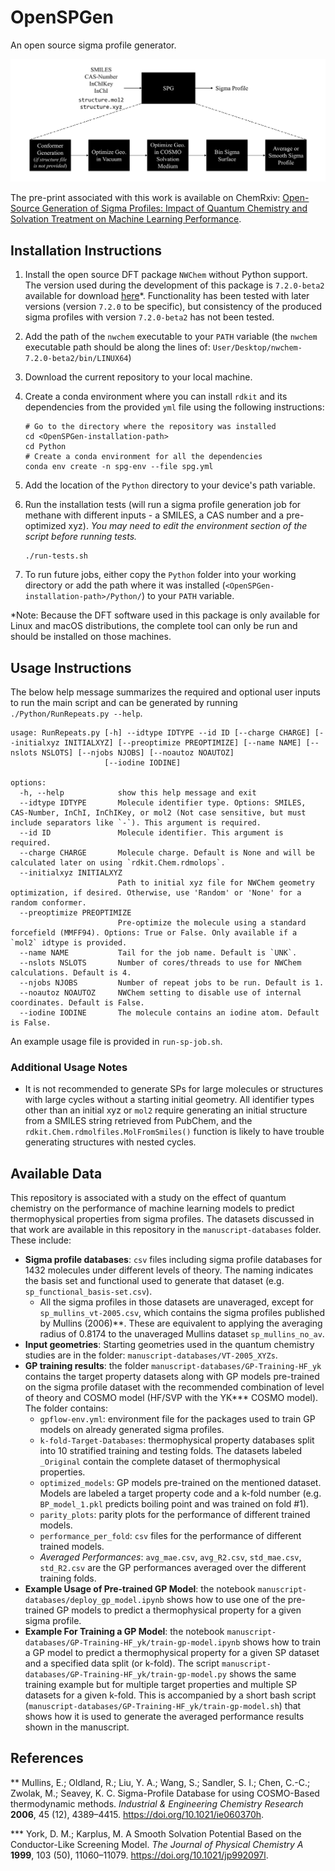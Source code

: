 # OpenSPGen
An open source sigma profile generator.

![plot](./imgs/workflow.png)

The pre-print associated with this work is available on ChemRxiv: [Open-Source Generation of Sigma Profiles: Impact of Quantum Chemistry and Solvation Treatment on Machine Learning Performance](https://chemrxiv.org/engage/chemrxiv/article-details/67bc9bf6fa469535b9bb872e).

## Installation Instructions
1. Install the open source DFT package `NWChem` without Python support. The version used during the development of this package is `7.2.0-beta2` available for download [here](https://github.com/nwchemgit/nwchem/releases/tag/v7.2.0-beta2)*. Functionality has been tested with later versions (version `7.2.0` to be specific), but consistency of the produced sigma profiles with version `7.2.0-beta2` has not been tested.
2. Add the path of the `nwchem` executable to your `PATH` variable (the `nwchem` executable path should be along the lines of: `User/Desktop/nwchem-7.2.0-beta2/bin/LINUX64`)
3. Download the current repository to your local machine.
4. Create a conda environment where you can install `rdkit` and its dependencies from the provided `yml` file using the following instructions:
   ```
   # Go to the directory where the repository was installed
   cd <OpenSPGen-installation-path>
   cd Python
   # Create a conda environment for all the dependencies
   conda env create -n spg-env --file spg.yml
   ```
5. Add the location of the `Python` directory to your device's path variable.
6. Run the installation tests (will run a sigma profile generation job for methane with different inputs - a SMILES, a CAS number and a pre-optimized xyz). *You may need to edit the environment section of the script before running tests.*
   ```
   ./run-tests.sh
   ```

6. To run future jobs, either copy the `Python` folder into your working directory or add the path where it was installed (`<OpenSPGen-installation-path>/Python/`) to your `PATH` variable.

*Note: Because the DFT software used in this package is only available for Linux and macOS distributions, the complete tool can only be run and should be installed on those machines. 

## Usage Instructions

The below help message summarizes the required and optional user inputs to run the main script and can be generated by running `./Python/RunRepeats.py --help`.

```
usage: RunRepeats.py [-h] --idtype IDTYPE --id ID [--charge CHARGE] [--initialxyz INITIALXYZ] [--preoptimize PREOPTIMIZE] [--name NAME] [--nslots NSLOTS] [--njobs NJOBS] [--noautoz NOAUTOZ]
                     [--iodine IODINE]

options:
  -h, --help            show this help message and exit
  --idtype IDTYPE       Molecule identifier type. Options: SMILES, CAS-Number, InChI, InChIKey, or mol2 (Not case sensitive, but must include separators like `-`). This argument is required.
  --id ID               Molecule identifier. This argument is required.
  --charge CHARGE       Molecule charge. Default is None and will be calculated later on using `rdkit.Chem.rdmolops`.
  --initialxyz INITIALXYZ
                        Path to initial xyz file for NWChem geometry optimization, if desired. Otherwise, use 'Random' or 'None' for a random conformer.
  --preoptimize PREOPTIMIZE
                        Pre-optimize the molecule using a standard forcefield (MMFF94). Options: True or False. Only available if a `mol2` idtype is provided.
  --name NAME           Tail for the job name. Default is `UNK`.
  --nslots NSLOTS       Number of cores/threads to use for NWChem calculations. Default is 4.
  --njobs NJOBS         Number of repeat jobs to be run. Default is 1.
  --noautoz NOAUTOZ     NWChem setting to disable use of internal coordinates. Default is False.
  --iodine IODINE       The molecule contains an iodine atom. Default is False.
```

An example usage file is provided in `run-sp-job.sh`.

### Additional Usage Notes

- It is not recommended to generate SPs for large molecules or structures with large cycles without a starting initial geometry. All identifier types other than an initial xyz or `mol2` require generating an initial structure from a SMILES string retrieved from PubChem, and the `rdkit.Chem.rdmolfiles.MolFromSmiles()` function is likely to have trouble generating structures with nested cycles.


## Available Data
This repository is associated with a study on the effect of quantum chemistry on the performance of machine learning models to predict thermophysical properties from sigma profiles. The datasets discussed in that work are available in this repository in the `manuscript-databases` folder. These include:

- **Sigma profile databases**: `csv` files including sigma profile databases for 1432 molecules under different levels of theory. The naming indicates the basis set and functional used to generate that dataset (e.g. `sp_functional_basis-set.csv`). 
   - All the sigma profiles in those datasets are unaveraged, except for `sp_mullins_vt-2005.csv`, which contains the sigma profiles published by Mullins (2006)**. These are equivalent to applying the averaging radius of 0.8174 to the unaveraged Mullins dataset `sp_mullins_no_av`.
- **Input geometries**: Starting geometries used in the quantum chemistry studies are in the folder: `manuscript-databases/VT-2005_XYZs`.
- **GP training results**: the folder `manuscript-databases/GP-Training-HF_yk` contains the target property datasets along with GP models pre-trained on the sigma profile dataset with the recommended combination of level of theory and COSMO model (HF/SVP with the YK*** COSMO model). The folder contains:
   - `gpflow-env.yml`: environment file for the packages used to train GP models on already generated sigma profiles.
   - `k-fold-Target-Databases`: thermophysical property databases split into 10 stratified training and testing folds. The datasets labeled `_Original` contain the complete dataset of thermophysical properties.
   - `optimized_models`: GP models pre-trained on the mentioned dataset. Models are labeled a target property code and a k-fold number (e.g. `BP_model_1.pkl` predicts boiling point and was trained on fold #1).
   - `parity_plots`: parity plots for the performance of different trained models.
   - `performance_per_fold`: `csv` files for the performance of different trained models.
   - *Averaged Performances*: `avg_mae.csv`, `avg_R2.csv`, `std_mae.csv`, `std_R2.csv` are the GP performances averaged over the different training folds.
- **Example Usage of Pre-trained GP Model**: the notebook `manuscript-databases/deploy_gp_model.ipynb` shows how to use one of the pre-trained GP models to predict a thermophysical property for a given sigma profile. 
- **Example For Training a GP Model**: the notebook `manuscript-databases/GP-Training-HF_yk/train-gp-model.ipynb` shows how to train a GP model to predict a thermophysical property for a given SP dataset and a specified data split (or k-fold). The script `manuscript-databases/GP-Training-HF_yk/train-gp-model.py` shows the same training example but for multiple target properties and multiple SP datasets for a given k-fold. This is accompanied by a short bash script (`manuscript-databases/GP-Training-HF_yk/train-gp-model.sh`) that shows how it is used to generate the averaged performance results shown in the manuscript.

## References
** Mullins, E.; Oldland, R.; Liu, Y. A.; Wang, S.; Sandler, S. I.; Chen, C.-C.; Zwolak, M.; Seavey, K. C. Sigma-Profile Database for using COSMO-Based thermodynamic methods. *Industrial & Engineering Chemistry Research* **2006**, 45 (12), 4389–4415. https://doi.org/10.1021/ie060370h.

*** York, D. M.; Karplus, M. A Smooth Solvation Potential Based on the Conductor-Like Screening Model. *The Journal of Physical Chemistry A* **1999**, 103 (50), 11060–11079. https://doi.org/10.1021/jp992097l.
